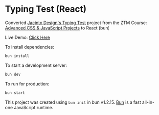 # Typing Test (React) 

Converted [Jacinto Design's Typing Test](https://github.com/JacintoDesign/typing-test) project from the ZTM Course: [Advanced CSS & JavaScript Projects](https://academy.zerotomastery.io/courses/enrolled/2658540) to React (bun)

Live Demo: [Click Here](https://https://markodowd.github.io/typing-test-react/)

To install dependencies:

```bash
bun install
```

To start a development server:

```bash
bun dev
```

To run for production:

```bash
bun start
```

This project was created using `bun init` in bun v1.2.15. [Bun](https://bun.sh) is a fast all-in-one JavaScript runtime.
